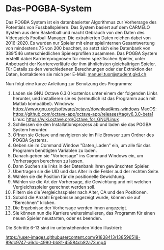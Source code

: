 # Das-POGBA-System
Das POGBA System ist ein datenbasierter Algorithmus zur Vorhersage des Potentials von Fussballspielern. Das System basiert auf dem CARMELO System aus dem Basketball und macht Gebrauch von den Daten des Videospiels Football Manager. Die extrahierten Daten reichen dabei von 2016-2020. Es wurden nur Spieler mit einer spielinternen Gesamtwertung von mindestens 75 von 200 beachtet, so setzt sich eine Datenbank von 389'546 unterschiedlichen Spielerprofilen zusammen. Das POGBA System erstellt dabei Karriereprognosen für einen spezifischen Spieler, unter Anbetracht der Karriereverläufe der ihm ähnlichsten gleichaltrigen Spieler.
Für Details zu den verschiedenen Berechnungen oder der Extraktion der Daten, kontaktieren sie mich per E-Mail: manuel.tuor@student.gkd.ch

Nun folgt eine kurze Anleitung zur Benutzung des Programms:
1. Laden sie GNU Octave 6.3.0 kostenlos unter einem der folgenden Links herunter, und installieren sie es (vermutlich ist das Programm auch mit Matlab kompatibel).
   Windows: https://www.gnu.org/software/octave/download#ms-windows
   MacOS: https://github.com/octave-app/octave-app/releases/tag/v6.3.0-beta1
   Linux: https://wiki.octave.org/Octave_for_GNU/Linux
2. Schliessen sie den Installationsprozess ab und laden sie das POGBA System herunter.
3. Öffnen sie Octave und navigieren sie im File Browser zum Ordner des POGBA Systems.
4. Geben sie im Command Window "Daten_Laden" ein, um alle für das Programm benötigten Variablen zu laden.
5. Danach geben sie "Vorhersage" ins Command Windows ein, um Vorhersagen berechnen zu lassen.
6. Dann Suchen sie links in der Datenbank ihren gewünschten Spieler.
7. Übertragen sie die UID und das Alter in die Felder aud der rechten Seite.
8. Wählen sie die Position für die positionelle Gewichtung.
9. Wählen sie die Art der Vorhersage, die Gewichtung und mit welchen Vergleichsspieler gerechnet werden soll.
10. Filtern sie die Vergleichsspieler nach Alter, CA und den Positionen.
11. Sobald die Anzahl Ergebnisse angezeigt wurde, können sie auf "Berechnen" klicken.
12. Die Ergebnisse der Vorhersage werden ihnen angezeigt.
13. Sie können nun die Karriere weitersimulieren, das Programm für einen neuen Spieler neustarten, oder es beenden.

Die Schritte 6-13 sind im untenstehenden Video illustriert:

https://user-images.githubusercontent.com/91838413/138596518-89dc9747-a6dc-4990-bb81-45584cb82a73.mp4
